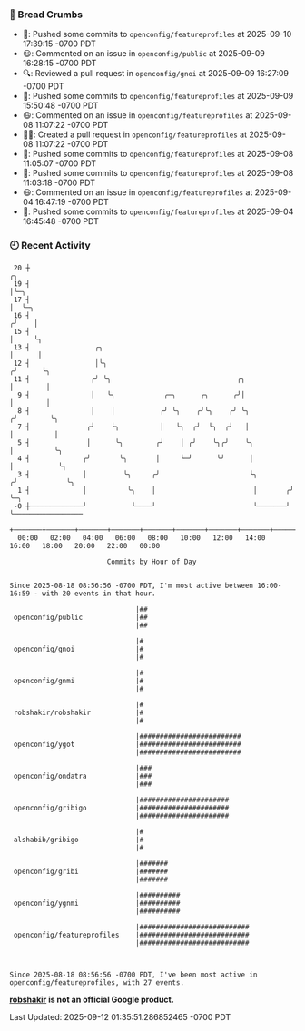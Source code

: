 ### 🍞 Bread Crumbs

 * 🚢: Pushed some commits to `openconfig/featureprofiles` at 2025-09-10 17:39:15 -0700 PDT
 * 😃: Commented on an issue in `openconfig/public` at 2025-09-09 16:28:15 -0700 PDT
 * 🔍: Reviewed a pull request in  `openconfig/gnoi` at 2025-09-09 16:27:09 -0700 PDT
 * 🚢: Pushed some commits to `openconfig/featureprofiles` at 2025-09-09 15:50:48 -0700 PDT
 * 😃: Commented on an issue in `openconfig/featureprofiles` at 2025-09-08 11:07:22 -0700 PDT
 * ✍🏼: Created a pull request in `openconfig/featureprofiles` at 2025-09-08 11:07:22 -0700 PDT
 * 🚢: Pushed some commits to `openconfig/featureprofiles` at 2025-09-08 11:05:07 -0700 PDT
 * 🚢: Pushed some commits to `openconfig/featureprofiles` at 2025-09-08 11:03:18 -0700 PDT
 * 😃: Commented on an issue in `openconfig/featureprofiles` at 2025-09-04 16:47:19 -0700 PDT
 * 🚢: Pushed some commits to `openconfig/featureprofiles` at 2025-09-04 16:45:48 -0700 PDT

### 🕘 Recent Activity
```
 20 ┼                                                                    ╭╮
 19 ┤                                                                    │╰─╮
 17 ┤                                                                    │  ╰─╮
 16 ┤                                                                   ╭╯    │
 15 ┤                                                                   │     ╰╮
 13 ┤                ╭╮                                                 │      │
 12 ┤                │╰╮                                               ╭╯      ╰╮
 11 ┤               ╭╯ ╰╮                               ╭╮             │        │
  9 ┤               │   ╰╮            ╭─╮      ╭╮      ╭╯│             │        │
  8 ┤               │    │           ╭╯ ╰╮    ╭╯╰╮    ╭╯ ╰╮           ╭╯        ╰╮
  7 ┤              ╭╯    ╰╮          │   ╰╮  ╭╯  ╰╮  ╭╯   │           │          │
  5 ┤              │      ╰╮        ╭╯    │ ╭╯    ╰╮╭╯    ╰╮          │          ╰╮
  4 ┤             ╭╯       ╰╮       │     ╰─╯      ╰╯      │          │           ╰╮
  3 ┤             │         ╰╮     ╭╯                      ╰╮        ╭╯            ╰╮
  1 ┤             │          ╰╮    │                        │       ╭╯              ╰─╮
 -0 ┼─────────────╯           ╰────╯                        ╰───────╯                 ╰─────────────────
    +───────+───────+───────+───────+───────+───────+───────+───────+───────+───────+───────+───────+────
  00:00   02:00   04:00   06:00   08:00   10:00   12:00   14:00   16:00   18:00   20:00   22:00   00:00   

						Commits by Hour of Day


Since 2025-08-18 08:56:56 -0700 PDT, I'm most active between 16:00-16:59 - with 20 events in that hour.

```



```
                               |##
 openconfig/public             |##
                               |##

                               |#
 openconfig/gnoi               |#
                               |#

                               |#
 openconfig/gnmi               |#
                               |#

                               |#
 robshakir/robshakir           |#
                               |#

                               |#########################
 openconfig/ygot               |#########################
                               |#########################

                               |###
 openconfig/ondatra            |###
                               |###

                               |######################
 openconfig/gribigo            |######################
                               |######################

                               |#
 alshabib/gribigo              |#
                               |#

                               |#######
 openconfig/gribi              |#######
                               |#######

                               |##########
 openconfig/ygnmi              |##########
                               |##########

                               |###########################
 openconfig/featureprofiles    |###########################
                               |###########################



Since 2025-08-18 08:56:56 -0700 PDT, I've been most active in openconfig/featureprofiles, with 27 events.

```
**[robshakir](mailto:robjs@google.com) is not an official Google product.**  


Last Updated: 2025-09-12 01:35:51.286852465 -0700 PDT
